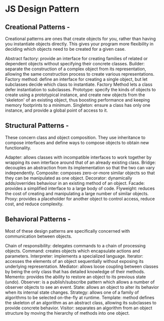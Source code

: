 # JS Design Pattern

## Creational Patterns -
 Creational patterns are ones that create objects for you, rather than having you instantiate objects directly. This gives your   program more flexibility in deciding which objects need to be created for a given case.

Abstract factory: provide an interface for creating families of related or dependent objects without specifying their concrete classes.
Builder: separate the construction of a complex object from its representation, allowing the same construction process to create various representations.
Factory method: define an interface for creating a single object, but let subclasses decide which class to instantiate. Factory Method lets a class defer instantiation to subclasses.
Prototype: specify the kinds of objects to create using a prototypical instance, and create new objects from the 'skeleton' of an existing object, thus boosting performance and keeping memory footprints to a minimum.
Singleton: ensure a class has only one instance, and provide a global point of access to it.


## Structural Patterns -
These concern class and object composition. They use inheritance to compose interfaces and define ways to compose objects to obtain new functionality.

Adapter: allows classes with incompatible interfaces to work together by wrapping its own interface around that of an already existing class.
Bridge: decouples an abstraction from its implementation so that the two can vary independently.
Composite: composes zero-or-more similar objects so that they can be manipulated as one object.
Decorator: dynamically adds/overrides behaviour in an existing method of an object.
Facade: provides a simplified interface to a large body of code.
Flyweight: reduces the cost of creating and manipulating a large number of similar objects.
Proxy: provides a placeholder for another object to control access, reduce cost, and reduce complexity.


## Behavioral Patterns -
Most of these design patterns are specifically concerned with communication between objects.

Chain of responsibility: delegates commands to a chain of processing objects.
Command: creates objects which encapsulate actions and parameters.
Interpreter: implements a specialized language.
Iterator: accesses the elements of an object sequentially without exposing its underlying representation.
Mediator: allows loose coupling between classes by being the only class that has detailed knowledge of their methods.
Memento: provides the ability to restore an object to its previous state (undo).
Observer: is a publish/subscribe pattern which allows a number of observer objects to see an event.
State: allows an object to alter its behavior when its internal state changes.
Strategy: allows one of a family of algorithms to be selected on-the-fly at runtime.
Template: method defines the skeleton of an algorithm as an abstract class, allowing its subclasses to provide concrete behavior.
Visitor: separates an algorithm from an object structure by moving the hierarchy of methods into one object.

